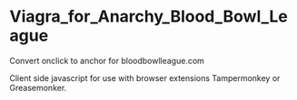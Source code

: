 # Viagra_for_Anarchy_Blood_Bowl_League
Convert onclick to anchor for bloodbowlleague.com

Client side javascript for use with browser extensions Tampermonkey or Greasemonker.

